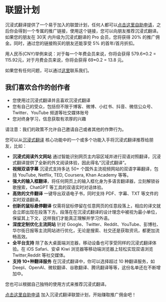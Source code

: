 # 联盟计划

沉浸式翻译提供了一个易于加入的联盟计划，任何人都可以[点击这里自助申请](https://immersive-translate.getrewardful.com)，之后你会得到一个专属的推广链接，使用这个链接，您可以向朋友推荐沉浸式翻译。如果您的朋友在 30天 内升级为沉浸式翻译的 Pro 会员，您将获得 20% 的推广佣金。同时，通过您的链接购买的朋友还能享受 5% 的首年/首月折扣。

用人民币(CNY)举例来说：对于每一个年费会员来说，你将会获得 579.6\*0.2 = 115.92元，对于月费会员来说，你将会获得 69\*0.2 = 13.8 元。

如果您有任何问题，可以通过[这里](https://letterbird.co/immersivetranslate)联系我们。

## 我们喜欢合作的创作者

- 您使用过沉浸式翻译并且喜欢沉浸式翻译
- 您有自己的受众，包括但不限于博客、微博、小红书、抖音、微信公众号、Twitter、YouTube 频道等社交媒体账号
- 您对终身学习，信息获取有浓厚的兴趣

请注意：我们的政策不允许自己邀请自己或者其他的作弊行为。

您可以从[沉浸式翻译](https://immersivetranslate.com/) 核心功能中的一个或多个功能入手将沉浸式翻译推荐给朋友，比如：

- **沉浸式阅读外文网站** 通过智能识别网页主内容区域并进行双语对照翻译，沉浸式翻译提供了全新的外文阅读体验，因此得名“沉浸式翻译”。
- **视频双语字幕** 沉浸式支持多达 50+ 个国外主流视频网站的双语字幕翻译，包括 YouTube, Netflix, TED, Coursera, Khan Academy 等等。
- **强大的输入框翻译**，将任何网页上的输入框化身为多语言翻译器，立刻解锁谷歌搜索，ChatGPT 等工具的双语实时对话体验。
- **高效的文件翻译** 一键导出双语电子书，同时支持 PDF、字幕、TXT 等文件的实时双语翻译。
- **创新的鼠标悬停翻译** 仅需将鼠标停留在任意网页的任意段落上，相应的译文就会立即出现在段落下方。段落在在沉浸式翻译的设计理念中被视为最小单位，保留其上下文，这样我们才能真正理解并学习外语。
- **深度定制优化主流网站** 针对 Google、Twitter、Reddit、YouTube、彭博社、华尔街日报等主流网站进行优化，无论是搜索、社交还是获取资讯，都更加流畅高效。
- **全平台支持** 除了各大桌面端浏览器，移动设备也可享受同样的沉浸式翻译体验。在 iOS Safari、安卓 Kiwi 浏览器等移动端浏览器上轻松实现双语浏览 Twitter,Reddit
  等社交媒体。
- **支持 10+种翻译服务** 在沉浸式翻译中，你可以选择超过 10 种翻译服务，如 Deepl、OpenAI、微软翻译、谷歌翻译、腾讯翻译等等，这份名单还在不断增加中。

您也可以根据自己独特的使用方式来推荐沉浸式翻译。

[点击这里自助申请](https://immersive-translate.getrewardful.com) 加入沉浸式翻译联盟计划，开始赚取推广佣金吧！
